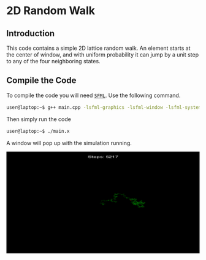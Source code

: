 # 2D Random Walk 

## Introduction 

This code contains a simple 2D lattice random walk. An element starts at the center of window, and with uniform probability it can jump by a unit step to any of the four neighboring states. 

## Compile the Code 
To compile the code you will need [`SFML`](https://www.sfml-dev.org/download/). Use the following command. 

```bash 
user@laptop:~$ g++ main.cpp -lsfml-graphics -lsfml-window -lsfml-system -o main.x 
```

Then simply run the code 
```bash
user@laptop:~$ ./main.x
```

A window will pop up with the simulation running. 

![](./screenshot_5218.png)

